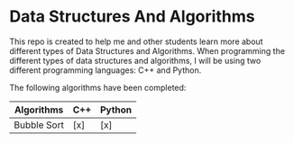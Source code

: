 # Data Structures And Algorithms
This repo is created to help me and other students learn more about different types of Data Structures and Algorithms. When programming the different types of data structures and algorithms, I will be using two different programming languages: C++ and Python.

The following algorithms have been completed:

| Algorithms     | C++   | Python   |
|----------------|-------|----------|
| Bubble Sort    | [x]   |  [x]     |
